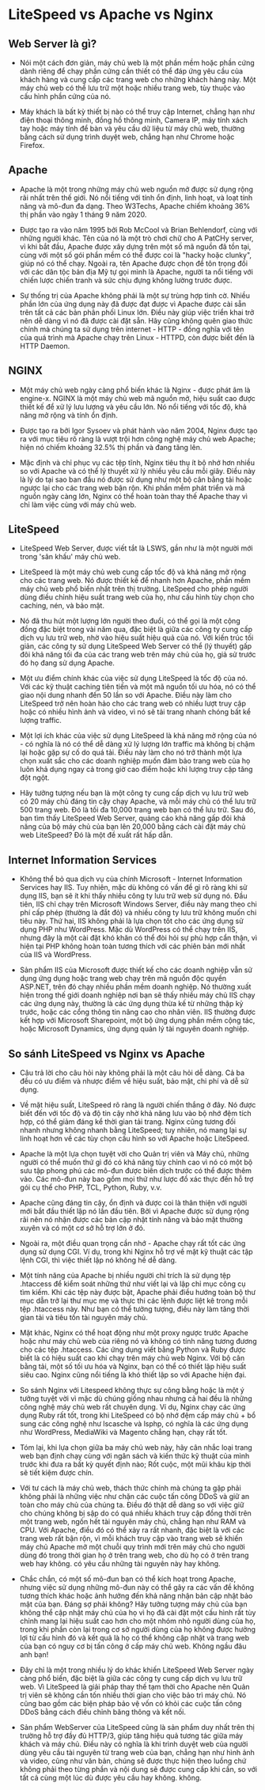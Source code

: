 # LiteSpeed vs Apache vs Nginx

## Web Server là gì?
- Nói một cách đơn giản, máy chủ web là một phần mềm hoặc phần cứng dành riêng để chạy phần cứng cần thiết có thể đáp ứng yêu cầu của khách hàng và cung cấp các trang web cho những khách hàng này. Một máy chủ web có thể lưu trữ một hoặc nhiều trang web, tùy thuộc vào cấu hình phần cứng của nó.

- Máy khách là bất kỳ thiết bị nào có thể truy cập Internet, chẳng hạn như điện thoại thông minh, đồng hồ thông minh, Camera IP, máy tính xách tay hoặc máy tính để bàn và yêu cầu dữ liệu từ máy chủ web, thường bằng cách sử dụng trình duyệt web, chẳng hạn như Chrome hoặc Firefox.

## Apache
- Apache là một trong những máy chủ web nguồn mở được sử dụng rộng rãi nhất trên thế giới. Nó nổi tiếng với tính ổn định, linh hoạt, và loạt tính năng và mô-đun đa dạng. Theo W3Techs, Apache chiếm khoảng 36% thị phần vào ngày 1 tháng 9 năm 2020.

- Được tạo ra vào năm 1995 bởi Rob McCool và Brian Behlendorf, cùng với những người khác. Tên của nó là một trò chơi chữ cho A PatCHy server, vì khi bắt đầu, Apache được xây dựng trên một số mã nguồn đã tồn tại, cùng với một số gói phần mềm có thể được coi là "hacky hoặc clunky", giúp nó có thể chạy. Ngoài ra, tên Apache được chọn để tôn trọng đối với các dân tộc bản địa Mỹ tự gọi mình là Apache, người ta nổi tiếng với chiến lược chiến tranh và sức chịu đựng không lường trước được.

- Sự thống trị của Apache không phải là một sự trùng hợp tình cờ. Nhiều phần lớn của ứng dụng này đã được đạt được vì Apache được cài sẵn trên tất cả các bản phân phối Linux lớn. Điều này giúp việc triển khai trở nên dễ dàng vì nó đã được cài đặt sẵn. Hãy cũng không quên giao thức chính mà chúng ta sử dụng trên internet - HTTP - đồng nghĩa với tên của quá trình mà Apache chạy trên Linux - HTTPD, còn được biết đến là HTTP Daemon.

## NGINX
- Một máy chủ web ngày càng phổ biến khác là Nginx - được phát âm là engine-x. NGINX là một máy chủ web mã nguồn mở, hiệu suất cao được thiết kế để xử lý lưu lượng và yêu cầu lớn. Nó nổi tiếng với tốc độ, khả năng mở rộng và tính ổn định.

- Được tạo ra bởi Igor Sysoev và phát hành vào năm 2004, Nginx được tạo ra với mục tiêu rõ ràng là vượt trội hơn công nghệ máy chủ web Apache; hiện nó chiếm khoảng 32.5% thị phần và đang tăng lên.

- Mặc định và chỉ phục vụ các tệp tĩnh, Nginx tiêu thụ ít bộ nhớ hơn nhiều so với Apache và có thể lý thuyết xử lý  nhiều yêu cầu mỗi giây. Điều này là lý do tại sao ban đầu nó được sử dụng như một bộ cân bằng tải hoặc ngược lại cho các trang web bận rộn. Khi phần mềm phát triển và mã nguồn ngày càng lớn, Nginx có thể hoàn toàn thay thế Apache thay vì chỉ làm việc cùng với máy chủ web.

## LiteSpeed
- LiteSpeed Web Server, được viết tắt là LSWS, gần như là một người mới trong 'sân khấu' máy chủ web.

- LiteSpeed là một máy chủ web cung cấp tốc độ và khả năng mở rộng cho các trang web. Nó được thiết kế để nhanh hơn Apache, phần mềm máy chủ web phổ biến nhất trên thị trường. LiteSpeed cho phép người dùng điều chỉnh hiệu suất trang web của họ, như cấu hình tùy chọn cho caching, nén, và bảo mật.

- Nó đã thu hút một lượng lớn người theo đuổi, có thể gọi là một cộng đồng đặc biệt trong vài năm qua, đặc biệt là giữa các công ty cung cấp dịch vụ lưu trữ web, nhờ vào hiệu suất hiệu quả của nó. Với kiến trúc tối giản, các công ty sử dụng LiteSpeed Web Server có thể (lý thuyết) gấp đôi khả năng tối đa của các trang web trên máy chủ của họ, giả sử trước đó họ đang sử dụng Apache.

- Một ưu điểm chính khác của việc sử dụng LiteSpeed là tốc độ của nó. Với các kỹ thuật caching tiên tiến và một mã nguồn tối ưu hóa, nó có thể giao nội dung nhanh đến 50 lần so với Apache. Điều này làm cho LiteSpeed trở nên hoàn hảo cho các trang web có nhiều lượt truy cập hoặc có nhiều hình ảnh và video, vì nó sẽ tải trang nhanh chóng bất kể lượng traffic.

- Một lợi ích khác của việc sử dụng LiteSpeed là khả năng mở rộng của nó - có nghĩa là nó có thể dễ dàng xử lý lượng lớn traffic mà không bị chậm lại hoặc gặp sự cố do quá tải. Điều này làm cho nó trở thành một lựa chọn xuất sắc cho các doanh nghiệp muốn đảm bảo trang web của họ luôn khả dụng ngay cả trong giờ cao điểm hoặc khi lượng truy cập tăng đột ngột.

- Hãy tưởng tượng nếu bạn là một công ty cung cấp dịch vụ lưu trữ web có 20 máy chủ đáng tin cậy chạy Apache, và mỗi máy chủ có thể lưu trữ 500 trang web. Đó là tối đa 10,000 trang web bạn có thể lưu trữ. Sau đó, bạn tìm thấy LiteSpeed Web Server, quảng cáo khả năng gấp đôi khả năng của bộ máy chủ của bạn lên 20,000 bằng cách cài đặt máy chủ web LiteSpeed? Đó là một đề xuất rất hấp dẫn.

## Internet Information Services
- Không thể bỏ qua dịch vụ của chính Microsoft - Internet Information Services hay IIS. Tuy nhiên, mặc dù không có vấn đề gì rõ ràng khi sử dụng IIS, bạn sẽ ít khi thấy nhiều công ty lưu trữ web sử dụng nó. Đầu tiên, IIS chỉ chạy trên Microsoft Windows Server, điều này mang theo chi phí cấp phép (thường là đắt đỏ) và nhiều công ty lưu trữ không muốn chi tiêu này. Thứ hai, IIS không phải là lựa chọn tốt cho các ứng dụng sử dụng PHP như WordPress. Mặc dù WordPress có thể chạy trên IIS, nhưng đây là một cài đặt khó khăn có thể đòi hỏi sự phù hợp cẩn thận, vì hiện tại PHP không hoàn toàn tương thích với các phiên bản mới nhất của IIS và WordPress.

- Sản phẩm IIS của Microsoft được thiết kế cho các doanh nghiệp vẫn sử dụng ứng dụng hoặc trang web chạy trên mã nguồn độc quyền ASP.NET, trên đó chạy nhiều phần mềm doanh nghiệp. Nó thường xuất hiện trong thế giới doanh nghiệp nơi bạn sẽ thấy nhiều máy chủ IIS chạy các ứng dụng này, thường là các ứng dụng thừa kế từ những thập kỷ trước, hoặc các cổng thông tin nâng cao cho nhân viên. IIS thường được kết hợp với Microsoft Sharepoint, một bộ ứng dụng phần mềm cộng tác, hoặc Microsoft Dynamics, ứng dụng quản lý tài nguyên doanh nghiệp.

## So sánh LiteSpeed vs Nginx vs Apache
- Câu trả lời cho câu hỏi này không phải là một câu hỏi dễ dàng. Cả ba đều có ưu điểm và nhược điểm về hiệu suất, bảo mật, chi phí và dễ sử dụng.

- Về mặt hiệu suất, LiteSpeed rõ ràng là người chiến thắng ở đây. Nó được biết đến với tốc độ và độ tin cậy nhờ khả năng lưu vào bộ nhớ đệm tích hợp, có thể giảm đáng kể thời gian tải trang. Nginx cũng tương đối nhanh nhưng không nhanh bằng LiteSpeed; tuy nhiên, nó mang lại sự linh hoạt hơn về các tùy chọn cấu hình so với Apache hoặc LiteSpeed.

- Apache là một lựa chọn tuyệt vời cho Quản trị viên và Máy chủ, những người có thể muốn thứ gì đó có khả năng tùy chỉnh cao vì nó có một bộ sưu tập phong phú các mô-đun được biên dịch trước có thể được thêm vào. Các mô-đun này bao gồm mọi thứ như lược đồ xác thực đến hỗ trợ gói cụ thể cho PHP, TCL, Python, Ruby, v.v.

- Apache cũng đáng tin cậy, ổn định và được coi là thân thiện với người mới bắt đầu thiết lập nó lần đầu tiên. Bởi vì Apache được sử dụng rộng rãi nên nó nhận được các bản cập nhật tính năng và bảo mật thường xuyên và có một cơ sở hỗ trợ lớn ở đó.

- Ngoài ra, một điều quan trọng cần nhớ - Apache chạy rất tốt các ứng dụng sử dụng CGI. Ví dụ, trong khi Nginx hỗ trợ về mặt kỹ thuật các tập lệnh CGI, thì việc thiết lập nó không hề dễ dàng.

- Một tính năng của Apache bị nhiều người chỉ trích là sử dụng tệp .htaccess để kiểm soát những thứ như viết lại và lập chỉ mục công cụ tìm kiếm. Khi các tệp này được bật, Apache phải điều hướng toàn bộ thư mục dẫn trở lại thư mục mẹ và thực thi các lệnh được liệt kê trong mỗi tệp .htaccess này. Như bạn có thể tưởng tượng, điều này làm tăng thời gian tải và tiêu tốn tài nguyên máy chủ.

- Mặt khác, Nginx có thể hoạt động như một proxy ngược trước Apache hoặc như máy chủ web của riêng nó và không có tính năng tương đương cho các tệp .htaccess. Các ứng dụng viết bằng Python và Ruby được biết là có hiệu suất cao khi chạy trên máy chủ web Nginx. Với bộ cân bằng tải, một số tối ưu hóa và Nginx, bạn có thể có thiết lập hiệu suất siêu cao. Nginx cũng nổi tiếng là khó thiết lập so với Apache hiện đại.

- So sánh Nginx với Litespeed không thực sự công bằng hoặc là một ý tưởng tuyệt vời vì mặc dù chúng giống nhau nhưng cả hai đều là những công nghệ máy chủ web rất chuyên dụng. Ví dụ, Nginx chạy các ứng dụng Ruby rất tốt, trong khi LiteSpeed có bộ nhớ đệm cấp máy chủ + bổ sung các công nghệ như lscasche và lsphp, có nghĩa là các ứng dụng như WordPress, MediaWiki và Magento chẳng hạn, chạy rất tốt.

- Tóm lại, khi lựa chọn giữa ba máy chủ web này, hãy cân nhắc loại trang web bạn định chạy cùng với ngân sách và kiến thức kỹ thuật của mình trước khi đưa ra bất kỳ quyết định nào; Rốt cuộc, một mũi khâu kịp thời sẽ tiết kiệm được chín.
 

- Với tư cách là máy chủ web, thách thức chính mà chúng ta gặp phải không phải là những việc như chặn các cuộc tấn công DDoS và giữ an toàn cho máy chủ của chúng ta. Điều đó thật dễ dàng so với việc giữ cho chúng không bị sập do có quá nhiều khách truy cập đồng thời trên một trang web, ngốn hết tài nguyên máy chủ, chẳng hạn như RAM và CPU. Với Apache, điều đó có thể xảy ra rất nhanh, đặc biệt là với các trang web rất bận rộn, vì mỗi khách truy cập vào trang web sẽ khiến máy chủ Apache mở một chuỗi quy trình mới trên máy chủ cho người dùng đó trong thời gian họ ở trên trang web, cho dù họ có ở trên trang web hay không. có yêu cầu những tài nguyên này hay không.

- Chắc chắn, có một số mô-đun bạn có thể kích hoạt trong Apache, nhưng việc sử dụng những mô-đun này có thể gây ra các vấn đề không tương thích khác hoặc ảnh hưởng đến khả năng nhận bản cập nhật bảo mật của bạn. Đáng sợ phải không? Hãy tưởng tượng máy chủ của bạn không thể cập nhật máy chủ của họ vì họ đã cài đặt một cấu hình rất tùy chỉnh mang lại hiệu suất cao hơn cho một nhóm nhỏ người dùng của họ, trong khi phần còn lại trong cơ sở người dùng của họ không được hưởng lợi từ cấu hình đó và kết quả là họ có thể không cập nhật và trang web của bạn có nguy cơ bị tấn công ở cấp máy chủ web. Không ngầu đâu anh bạn!

- Đây chỉ là một trong nhiều lý do khác khiến LiteSpeed Web Server ngày càng phổ biến, đặc biệt là giữa các công ty cung cấp dịch vụ lưu trữ web. Vì LiteSpeed là giải pháp thay thế tạm thời cho Apache nên Quản trị viên sẽ không cần tốn nhiều thời gian cho việc bảo trì máy chủ. Nó cũng bao gồm các biện pháp bảo vệ vốn có khỏi các cuộc tấn công DDoS bằng cách điều chỉnh băng thông và kết nối.

- Sản phẩm WebServer của LiteSpeed cũng là sản phẩm duy nhất trên thị trường hỗ trợ đầy đủ HTTP/3, giúp tăng hiệu quả tương tác giữa máy khách và máy chủ. Điều này có nghĩa là khi trình duyệt web của người dùng yêu cầu tài nguyên từ trang web của bạn, chẳng hạn như hình ảnh và video, cũng như văn bản, chúng sẽ được thực hiện theo luồng chứ không phải theo từng phần và nội dung sẽ được cung cấp khi cần, so với tất cả cùng một lúc dù được yêu cầu hay không. không.
